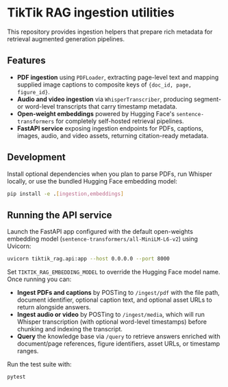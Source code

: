 # TikTik RAG ingestion utilities

This repository provides ingestion helpers that prepare rich metadata for retrieval augmented generation pipelines.

## Features

- **PDF ingestion** using `PDFLoader`, extracting page-level text and mapping supplied image captions to composite keys of `{doc_id, page, figure_id}`.
- **Audio and video ingestion** via `WhisperTranscriber`, producing segment- or word-level transcripts that carry timestamp metadata.
- **Open-weight embeddings** powered by Hugging Face's `sentence-transformers` for completely self-hosted retrieval pipelines.
- **FastAPI service** exposing ingestion endpoints for PDFs, captions, images, audio, and video assets, returning citation-ready metadata.

## Development

Install optional dependencies when you plan to parse PDFs, run Whisper locally, or use the bundled Hugging Face embedding model:

```bash
pip install -e .[ingestion,embeddings]
```

## Running the API service

Launch the FastAPI app configured with the default open-weights embedding model (`sentence-transformers/all-MiniLM-L6-v2`) using Uvicorn:

```bash
uvicorn tiktik_rag.api:app --host 0.0.0.0 --port 8000
```

Set `TIKTIK_RAG_EMBEDDING_MODEL` to override the Hugging Face model name. Once running you can:

- **Ingest PDFs and captions** by POSTing to `/ingest/pdf` with the file path, document identifier, optional caption text, and optional asset URLs to return alongside answers.
- **Ingest audio or video** by POSTing to `/ingest/media`, which will run Whisper transcription (with optional word-level timestamps) before chunking and indexing the transcript.
- **Query** the knowledge base via `/query` to retrieve answers enriched with document/page references, figure identifiers, asset URLs, or timestamp ranges.

Run the test suite with:

```bash
pytest
```
